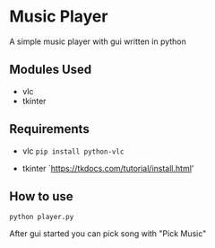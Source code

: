 # Music Player
A simple music player with gui written in python

## Modules Used

- vlc
- tkinter

## Requirements

- vlc 
`pip install python-vlc`

- tkinter
`https://tkdocs.com/tutorial/install.html'

## How to use
`python player.py`

After gui started you can pick song with "Pick Music" 
